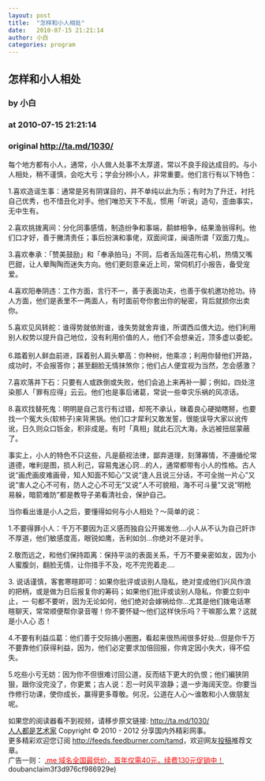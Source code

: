 ```yaml
---
layout: post
title:  "怎样和小人相处"
date:   2010-07-15 21:21:14
author: 小白
categories: program
---
```


## 怎样和小人相处
### by 小白
### at 2010-07-15 21:21:14
### original <http://ta.md/1030/>

<p>每个地方都有小人，通常，小人做人处事不太厚道，常以不良手段达成目的。与小人相处，稍不谨慎，会吃大亏；学会分辨小人，非常重要。他们言行有以下特色：</p><p>1.喜欢造谣生事：通常是另有阴谋目的，并不单纯以此为乐；有时为了升迁，衬托自己优秀，也不惜丑化对手。他们唯恐天下不乱，惯用「听说」造句，歪曲事实，无中生有。</p><p>2.喜欢挑拨离间：分化同事感情，制造纷争和事端，鹬蚌相争，结果渔翁得利。他们口才好，善于撇清责任；事后扮演和事佬，双面间谍，闽语所谓「双面刀鬼」。</p><p>3.喜欢奉承：「赞美鼓励」和「奉承拍马」不同，后者舌灿莲花有心机，热情又嘴巴甜，让人晕陶陶而迷失方向。他们更刻意亲近上司，常伺机打小报告，备受宠爱。</p><p>4.喜欢阳奉阴违：工作方面，言行不一，善于表面功夫，也善于俟机邀功抢功。待人方面，他们是表里不一两面人，有时面前夸你套出你的秘密，背后就损你出卖你。</p><p>5.喜欢见风转舵：谁得势就依附谁，谁失势就舍弃谁，所谓西瓜偎大边。他们利用别人权势以提升自己地位，没有利用价值的人，他们不会想亲近，顶多虚以委蛇。<br> <span></span><br> 6.踏着别人鲜血前进，踩着别人肩头攀高：你种树，他乘凉；利用你替他们开路，成功时，不会报答你；甚至翻脸无情抹煞你；他们占人便宜视为当然，怎会感激？</p><p>7.喜欢落井下石：只要有人或跌倒或失败，他们会追上来再补一脚；例如，四处渲染那人「罪有应得」云云。他们也是事后诸葛，常说一些幸灾乐祸的风凉话。</p><p>8.喜欢找替死鬼：明明是自己言行有过错，却死不承认，昧着良心硬拗瞎掰，也要找一个冤大头(软柿子)来背黑锅。他们口才犀利又敢发誓，很能误导大家以讹传讹，日久则众口铄金，积非成是。有时「真相」就此石沉大海，永远被扭屈蒙蔽了。</p><p>事实上，小人的特色不只这些，凡是藐视法律，鄙弃道理，刻薄寡情，不遵循伦常道德，唯利是图，损人利己，容易鬼迷心窍…的人，通常都带有小人的性格。古人说“画虎画皮难画骨，知人知面不知心”又说“逢人且说三分话，不可全抛一片心”又说“害人之心不可有，防人之心不可无”又说“人不可貌相，海不可斗量”又说“明枪易躲，暗箭难防”都是教导子弟看清社会，保护自己。</p><p>当你看出谁是小人之后，要懂得如何与小人相处？～简单的说：</p><p>1.不要得罪小人：千万不要因为正义感而独自公开揭发他….小人从不认为自己奸诈不厚道，他们敏感度高，眼锐如鹰，舌利如剑…你绝对不是对手。</p><p>2.敬而远之，和他们保持距离：保持平淡的表面关系，千万不要亲密如友，因为小人蜜腹剑，翻脸无情，让你措手不及，吃不完兜着走….</p><p>3. 说话谨慎，客套寒暄即可：如果你批评或谈别人隐私，绝对变成他们兴风作浪的把柄，或是做为日后报复你的筹码；如果他们批评或谈别人隐私，你要立刻中止，一 句都不要听，因为无论如何，他们绝对会嫁祸给你…尤其是他们拨电话寒暄聊天，常常顺便帮你录音喔！你不要怀疑～他们这样快乐吗？干嘛那么累？这就是小人心 态！</p><p>4.不要有利益瓜葛：他们善于交际搞小圈圈，看起来很热闹很多好处…但是你千万不要靠他们获得利益，因为，他们必定要求加倍回报，你肯定因小失大，得不偿失。</p><p>5.吃些小亏无妨：因为你不但很难讨回公道，反而结下更大的仇恨；他们褊狭阴狠，跟你没完没了，你更累；古人说：忍一时风平浪静；退一步海阔天空。你要当作修行功课，使你成长，赢得更多尊敬。何况，公道在人心～谁敢和小人做朋友呢。</p><p>如果您的阅读器看不到视频，请移步原文链接: <a href="http://ta.md/1030/">http://ta.md/1030/</a> <br> <a href="http://ta.md/">人人都是艺术家</a> Copyright ©   2010 - 2012 分享国内外精彩网事。<br> 更多精彩欢迎您订阅 <a href="http://feeds.feedburner.com/tamd">http://feeds.feedburner.com/tamd</a>，欢迎网友<a href="http://ta.md/delivery/">投稿</a>推荐文章。<br> 广告一则： <a href="http://zi.mu/domain"><font color="red">.me 域名全国最低价，首年仅需40元，续费130元促销中！</font></a> doubanclaim3f3d976cf986929e)</p>